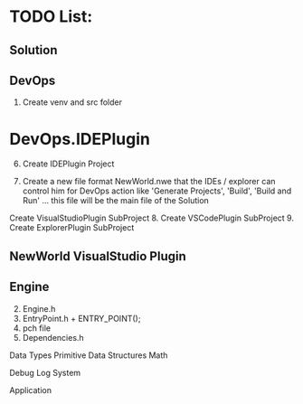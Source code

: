 # TODO List:

## Solution

## DevOps
1. Create venv and src folder

# DevOps.IDEPlugin
6. Create IDEPlugin Project

7. Create a new file format NewWorld.nwe that the IDEs / explorer can control him
for DevOps action like 'Generate Projects', 'Build', 'Build and Run' ...
this file will be the main file of the Solution

Create VisualStudioPlugin SubProject
8. Create VSCodePlugin SubProject
9. Create ExplorerPlugin SubProject

## NewWorld VisualStudio Plugin

## Engine
2. Engine.h
3. EntryPoint.h + ENTRY_POINT();
4. pch file
5. Dependencies.h

Data Types
	Primitive
	Data Structures
Math

Debug
	Log System

Application